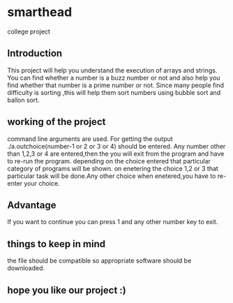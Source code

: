 # smarthead
college project
## Introduction

This project will help you understand the execution of arrays and strings.
You can find whether a number is a buzz number or not and also help you find whether that number is a prime number or not.
Since many people find difficulty is sorting ,this will help them sort numbers using bubble sort and ballon sort.

## working of the project

command line arguments are used.
For getting the output ./a.out<space>choice(number-1 or 2 or 3 or 4) should be entered.
Any number other than 1,2,3 or 4 are entered,then the you will exit from the program and have to re-run the program.
depending on the choice entered that particular category of programs will be shown.
on enetering the choice 1,2 or 3 that particular task will be done.Any other choice when enetered,you have to re-enter your choice.

## Advantage 

If you want to continue you can press 1 and any other number key to exit.

## things to keep in mind
 
the file should be compatible so appropriate software should be downloaded.

## hope you like our project :)
